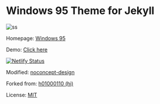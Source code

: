# Windows 95 Theme for Jekyll

![ss](https://github.com/noconcept-design/windows-95/tree/master/assets/img/ss.png)

Homepage: [Windows 95](https://github.com/noconcept-design/windows-95)

Demo: [Click here](https://noconcept.design/)

[![Netlify Status](https://api.netlify.com/api/v1/badges/a0becb81-d2cb-48a1-ad94-fd06f06996ef/deploy-status)](https://app.netlify.com/sites/noconcept/deploys)

Modified: [noconcept-design](https://github.com/noconcept-design)

Forked from: [h01000110 (hi)](https://github.com/h01000110)

License: [MIT](https://github.com/h01000110/windows-95/blob/master/LICENSE)